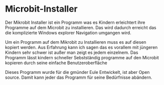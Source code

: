 # Microbit-Installer

Der Mikrobit Installer ist ein Programm was es Kindern erleichtert ihre Programme auf dem Microbit zu installieren.
Das wird dadurch erreicht das die komplizierte Windows explorer Navigation umgangen wird.

Um ein Programm auf dem Mikrobit zu Installieren muss es auf diesen kopiert werden. Aus Erfahrung kann ich sagen das es vorallem mit jüngeren Kindern sehr schwer ist außer man zeigt es jedem einzelnem. Das Programm lässt kindern schneller Sebstständig programme auf den Microbit kopieren durch seine einfache Benutzeroberfläche

Dieses Programm wurde für die gmünder Eule Entwickelt, ist aber Open source. Damit kann jeder das Programm für seine Bedürfnisse abändern.
